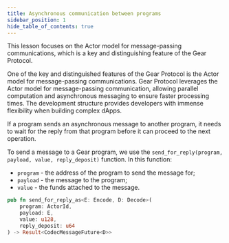 ```yaml
---
title: Asynchronous communication between programs
sidebar_position: 1
hide_table_of_contents: true
---
```


This lesson focuses on the Actor model for message-passing communications, which is a key and distinguishing feature of the Gear Protocol.

One of the key and distinguished features of the Gear Protocol is the Actor model for message-passing communications. Gear Protocol leverages the Actor model for message-passing communication, allowing parallel computation and asynchronous messaging to ensure faster processing times. The development structure provides developers with immense flexibility when building complex dApps.

If a program sends an asynchronous message to another program, it needs to wait for the reply from that program before it can proceed to the next operation.

To send a message to a Gear program, we use the `send_for_reply(program, payload, value, reply_deposit)` function. In this function:

- `program` - the address of the program to send the message for;
- `payload` - the message to the program;
- `value` - the funds attached to the message.

```rust
pub fn send_for_reply_as<E: Encode, D: Decode>(
    program: ActorId,
    payload: E,
    value: u128,
    reply_deposit: u64
) -> Result<CodecMessageFuture<D>>
```
